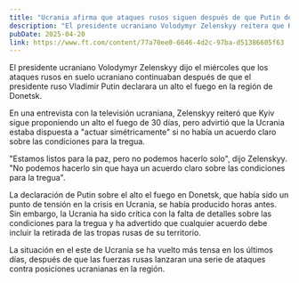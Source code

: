 ```yaml
---
title: "Ucrania afirma que ataques rusos siguen después de que Putin declare un alto el fuego"
description: "El presidente ucraniano Volodymyr Zelenskyy reitera que Kyiv sigue proponiendo un alto el fuego de 30 días, pero está dispuesto a 'actuar simétricamente'"
pubDate: 2025-04-20
link: https://www.ft.com/content/77a70ee0-6646-4d2c-97ba-d51386605f63
---
```


El presidente ucraniano Volodymyr Zelenskyy dijo el miércoles que los ataques rusos en suelo ucraniano continuaban después de que el presidente ruso Vladimir Putin declarara un alto el fuego en la región de Donetsk.

En una entrevista con la televisión ucraniana, Zelenskyy reiteró que Kyiv sigue proponiendo un alto el fuego de 30 días, pero advirtió que la Ucrania estaba dispuesta a "actuar simétricamente" si no había un acuerdo claro sobre las condiciones para la tregua.

"Estamos listos para la paz, pero no podemos hacerlo solo", dijo Zelenskyy. "No podemos hacerlo sin que haya un acuerdo claro sobre las condiciones para la tregua".

La declaración de Putin sobre el alto el fuego en Donetsk, que había sido un punto de tensión en la crisis en Ucrania, se había producido horas antes. Sin embargo, la Ucrania ha sido crítica con la falta de detalles sobre las condiciones para la tregua y ha advertido que cualquier acuerdo debe incluir la retirada de las tropas rusas de su territorio.

La situación en el este de Ucrania se ha vuelto más tensa en los últimos días, después de que las fuerzas rusas lanzaran una serie de ataques contra posiciones ucranianas en la región.